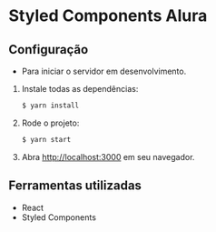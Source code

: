 # Styled Components Alura

## Configuração

- Para iniciar o servidor em desenvolvimento.

1. Instale todas as dependências:

   ```sh
   $ yarn install
   ```

2. Rode o projeto:

   ```sh
   $ yarn start
   ```

3. Abra [http://localhost:3000](http://localhost:3000) em seu navegador.

## Ferramentas utilizadas

- React
- Styled Components

